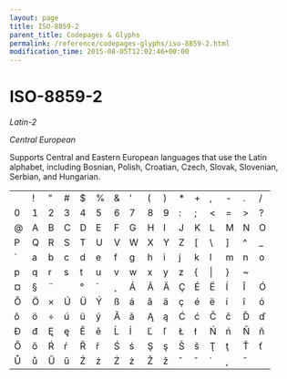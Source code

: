 ```yaml
---
layout: page
title: ISO-8859-2
parent_title: Codepages & Glyphs
permalink: /reference/codepages-glyphs/iso-8859-2.html
modification_time: 2015-08-05T12:02:46+00:00
---
```


# ISO-8859-2

<p><i>Latin-2</i>

<i>Central European</i></p>
<p>Supports Central and Eastern European languages that use the Latin alphabet, including Bosnian, Polish, Croatian, Czech, Slovak, <span class="mw-redirect">Slovenian</span>, Serbian, and Hungarian.</p>
<table class="table"><tbody>
<tr>
<td>&nbsp;</td>
<td>!</td>
<td>"</td>
<td>#</td>
<td>$</td>
<td>%</td>
<td>&amp; 

</td>
<td>'</td>
<td>(</td>
<td>)</td>
<td>*</td>
<td>+</td>
<td>,</td>
<td>-</td>
<td>.</td>
<td>/</td>
</tr>
<tr>
<td>0</td>
<td>1</td>
<td>2</td>
<td>3</td>
<td>4</td>
<td>5</td>
<td>6</td>
<td>7</td>
<td>8</td>
<td>9</td>
<td>:</td>
<td>;</td>
<td>&lt;</td>
<td>=</td>
<td>&gt;</td>
<td>?</td>
</tr>
<tr>
<td>@</td>
<td>A</td>
<td>B</td>
<td>C</td>
<td>D</td>
<td>E</td>
<td>F</td>
<td>G</td>
<td>H</td>
<td>I</td>
<td>J</td>
<td>K</td>
<td>L</td>
<td>M</td>
<td>N</td>
<td>O</td>
</tr>
<tr>
<td>P</td>
<td>Q</td>
<td>R</td>
<td>S</td>
<td>T</td>
<td>U</td>
<td>V</td>
<td>W</td>
<td>X</td>
<td>Y</td>
<td>Z</td>
<td>[</td>
<td>\</td>
<td>]</td>
<td>^</td>
<td>_</td>
</tr>
<tr>
<td>`</td>
<td>a</td>
<td>b</td>
<td>c</td>
<td>d</td>
<td>e</td>
<td>f</td>
<td>g</td>
<td>h</td>
<td>i</td>
<td>j</td>
<td>k</td>
<td>l</td>
<td>m</td>
<td>n</td>
<td>o</td>
</tr>
<tr>
<td>p</td>
<td>q</td>
<td>r</td>
<td>s</td>
<td>t</td>
<td>u</td>
<td>v</td>
<td>w</td>
<td>x</td>
<td>y</td>
<td>z</td>
<td>{</td>
<td>|</td>
<td>}</td>
<td>~</td>
<td>&nbsp;</td>
</tr>
<tr>
<td>¤</td>
<td>§</td>
<td>¨</td>
<td>­</td>
<td>°</td>
<td>´</td>
<td>¸</td>
<td>Á</td>
<td>Â</td>
<td>Ä</td>
<td>Ç</td>
<td>É</td>
<td>Ë</td>
<td>Í</td>
<td>Î</td>
<td>Ó</td>
</tr>
<tr>
<td>Ô</td>
<td>Ö</td>
<td>×</td>
<td>Ú</td>
<td>Ü</td>
<td>Ý</td>
<td>ß</td>
<td>á</td>
<td>â</td>
<td>ä</td>
<td>ç</td>
<td>é</td>
<td>ë</td>
<td>í</td>
<td>î</td>
<td>ó</td>
</tr>
<tr>
<td>ô</td>
<td>ö</td>
<td>÷</td>
<td>ú</td>
<td>ü</td>
<td>ý</td>
<td>Ă</td>
<td>ă</td>
<td>Ą</td>
<td>ą</td>
<td>Ć</td>
<td>ć</td>
<td>Č</td>
<td>č</td>
<td>Ď</td>
<td>ď</td>
</tr>
<tr>
<td>Đ</td>
<td>đ</td>
<td>Ę</td>
<td>ę</td>
<td>Ě</td>
<td>ě</td>
<td>Ĺ</td>
<td>ĺ</td>
<td>Ľ</td>
<td>ľ</td>
<td>Ł</td>
<td>ł</td>
<td>Ń</td>
<td>ń</td>
<td>Ň</td>
<td>ň</td>
</tr>
<tr>
<td>Ő</td>
<td>ő</td>
<td>Ŕ</td>
<td>ŕ</td>
<td>Ř</td>
<td>ř</td>
<td>Ś</td>
<td>ś</td>
<td>Ş</td>
<td>ş</td>
<td>Š</td>
<td>š</td>
<td>Ţ</td>
<td>ţ</td>
<td>Ť</td>
<td>ť</td>
</tr>
<tr>
<td>Ů</td>
<td>ů</td>
<td>Ű</td>
<td>ű</td>
<td>Ź</td>
<td>ź</td>
<td>Ż</td>
<td>ż</td>
<td>Ž</td>
<td>ž</td>
<td>ˇ</td>
<td>˘</td>
<td>˙</td>
<td>˛</td>
<td>˝</td>
</tr>
</tbody></table>
